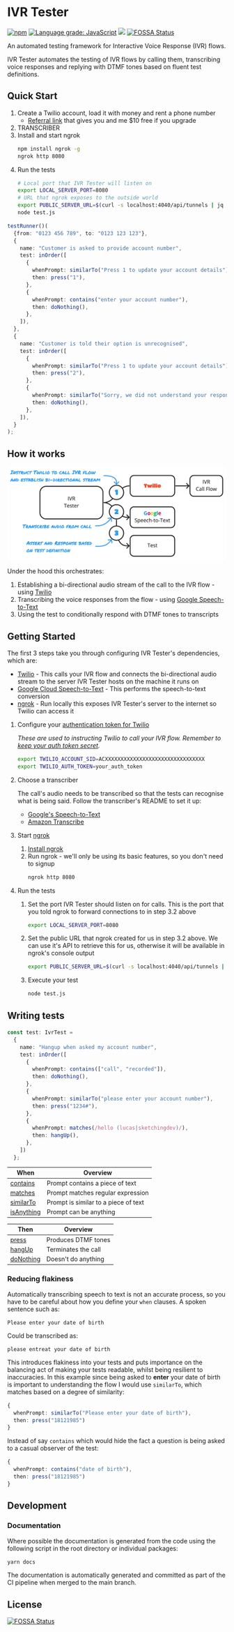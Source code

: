 # IVR Tester

[![npm](https://img.shields.io/npm/v/ivr-tester)](https://www.npmjs.com/package/ivr-tester)
[![Language grade: JavaScript](https://img.shields.io/lgtm/grade/javascript/g/SketchingDev/ivr-tester.svg?logo=lgtm&logoWidth=18)](https://lgtm.com/projects/g/SketchingDev/ivr-tester/context:javascript)
![](https://github.com/SketchingDev/ivr-tester/workflows/On%20Push/badge.svg)
[![FOSSA Status](https://app.fossa.com/api/projects/git%2Bgithub.com%2FSketchingDev%2Fivr-tester.svg?type=shield)](https://app.fossa.com/projects/git%2Bgithub.com%2FSketchingDev%2Fivr-tester?ref=badge_shield)

An automated testing framework for Interactive Voice Response (IVR) flows.

IVR Tester automates the testing of IVR flows by calling them, transcribing voice responses and replying with DTMF tones
based on fluent test definitions.

## Quick Start

1. Create a Twilio account, load it with money and rent a phone number
    * [Referral link](www.twilio.com/referral/9E7LvU) that gives you and me $10 free if you upgrade
1. TRANSCRIBER
1. Install and start ngrok
   ```sh
   npm install ngrok -g
   ngrok http 8080
   ```
1. Run the tests
   ```sh
   # Local port that IVR Tester will listen on
   export LOCAL_SERVER_PORT=8080
   # URL that ngrok exposes to the outside world
   export PUBLIC_SERVER_URL=$(curl -s localhost:4040/api/tunnels | jq -r .tunnels[0].public_url)
   node test.js
   ```

```ts
testRunner()(
  {from: "0123 456 789", to: "0123 123 123"},
  {
    name: "Customer is asked to provide account number",
    test: inOrder([
      {
        whenPrompt: similarTo("Press 1 to update your account details"),
        then: press("1"),
      },
      {
        whenPrompt: contains("enter your account number"),
        then: doNothing(),
      },
    ]),
  },
  {
    name: "Customer is told their option is unrecognised",
    test: inOrder([
      {
        whenPrompt: similarTo("Press 1 to update your account details"),
        then: press("2"),
      },
      {
        whenPrompt: similarTo("Sorry, we did not understand your response"),
        then: doNothing(),
      },
    ]),
  }
);
```

## How it works

<p align="center">
  <img src="doc-assets/flow.jpg">
</p>

Under the hood this orchestrates:

1. Establishing a bi-directional audio stream of the call to the IVR flow - using [Twilio](https://www.twilio.com/)
1. Transcribing the voice responses from the flow -
   using [Google Speech-to-Text](https://cloud.google.com/speech-to-text)
1. Using the test to conditionally respond with DTMF tones to transcripts

## Getting Started

The first 3 steps take you through configuring IVR Tester's dependencies, which are:

* [Twilio](https://www.twilio.com/) - This calls your IVR flow and connects the bi-directional audio stream to the
  server IVR Tester hosts on the machine it runs on
* [Google Cloud Speech-to-Text](https://cloud.google.com/speech-to-text) - This performs the speech-to-text conversion
* [ngrok](https://ngrok.com/) - Run locally this exposes IVR Tester's server to the internet so Twilio can access it

1. Configure
   your [authentication token for Twilio](https://support.twilio.com/hc/en-us/articles/223136027-Auth-Tokens-and-How-to-Change-Them)

   _These are used to instructing Twilio to call your IVR flow. Remember
   to [keep your auth token secret](https://www.twilio.com/blog/protect-phishing-auth-token-fraud)._

   ```sh
   export TWILIO_ACCOUNT_SID=ACXXXXXXXXXXXXXXXXXXXXXXXXXXXXXXXX
   export TWILIO_AUTH_TOKEN=your_auth_token
   ```

2. Choose a transcriber

   The call's audio needs to be transcribed so that the tests can recognise what is being said. Follow the transcriber's
   README to set it up:
    * [Google's Speech-to-Text](packages/transcriber-google-speech-to-text)
    * [Amazon Transcribe](packages/transcriber-amazon-transcribe)

3. Start [ngrok](https://ngrok.com/)

    1. [Install ngrok](https://ngrok.com/download)
    2. Run ngrok - we'll only be using its basic features, so you don't need to signup
        ```sh
        ngrok http 8080
        ```

4. Run the tests

    1. Set the port IVR Tester should listen on for calls. This is the port that you told ngrok to forward connections
       to in step 3.2 above
       ```sh
       export LOCAL_SERVER_PORT=8080
       ```
    2. Set the public URL that ngrok created for us in step 3.2 above. We can use it's API to retrieve this for us,
       otherwise it will be available in ngrok's console output
       ```sh
       export PUBLIC_SERVER_URL=$(curl -s localhost:4040/api/tunnels | jq -r .tunnels[0].public_url)
       ```
    3. Execute your test
       ```sh
       node test.js
       ```

## Writing tests

```ts
const test: IvrTest =
  {
    name: "Hangup when asked my account number",
    test: inOrder([
      {
        whenPrompt: contains(["call", "recorded"]),
        then: doNothing(),
      },
      {
        whenPrompt: similarTo("please enter your account number"),
        then: press("1234#"),
      },
      {
        whenPrompt: matches(/hello (lucas|sketchingdev)/),
        then: hangUp(),
      },
    ])
  };
```


| When         | Overview                             |
| -------------|--------------------------------------|
| [contains]   | Prompt contains a piece of text      |
| [matches]    | Prompt matches regular expression    |
| [similarTo]  | Prompt is similar to a piece of text |
| [isAnything] | Prompt can be anything               |

[contains]: ./packages/ivr-tester/doc/modules/_testing_test_conditions_when_contains_.md
[matches]: ./packages/ivr-tester/doc/modules/_testing_test_conditions_when_matches_.md
[similarTo]:  ./packages/ivr-tester/doc/modules/_testing_test_conditions_when_similarto_.md
[isAnything]: ./packages/ivr-tester/doc/modules/_testing_test_conditions_when_isanything_.md

| Then        | Overview            |
| ------------|---------------------|
| [press]     | Produces DTMF tones |
| [hangUp]    | Terminates the call |
| [doNothing] | Doesn't do anything |

[press]: ./packages/ivr-tester/doc/modules/_testing_test_conditions_then_press_.md
[hangUp]: ./packages/ivr-tester/doc/modules/_testing_test_conditions_then_hangup_.md
[doNothing]: ./packages/ivr-tester/doc/modules/_testing_test_conditions_then_donothing_.md

### Reducing flakiness

Automatically transcribing speech to text is not an accurate process, so you have to be careful about how you define
your `when` clauses. A spoken sentence such as:

```
Please enter your date of birth
```

Could be transcribed as:

```
please entreat your date of birth
```

This introduces flakiness into your tests and puts importance on the balancing act of making your tests readable, whilst
being resilient to inaccuracies. In this example since being asked to **enter** your date of birth is important to
understanding the flow I would use `similarTo`, which matches based on a degree of similarity:

```ts
{
  whenPrompt: similarTo("Please enter your date of birth"),
  then: press("18121985")
}
```

Instead of say `contains` which would hide the fact a question is being asked to a casual observer of the test:

```ts
{
  whenPrompt: contains("date of birth"),
  then: press("18121985")
}
```

## Development

### Documentation

Where possible the documentation is generated from the code using the following script in the root directory or
individual packages:

```sh
yarn docs
```

The documentation is automatically generated and committed as part of the CI pipeline when merged to the main branch.

## License

[![FOSSA Status](https://app.fossa.com/api/projects/git%2Bgithub.com%2FSketchingDev%2Fivr-tester.svg?type=large)](https://app.fossa.com/projects/git%2Bgithub.com%2FSketchingDev%2Fivr-tester?ref=badge_large)

